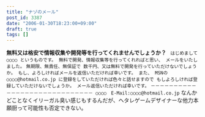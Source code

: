 ```yaml
---
title: "ナゾのメール"
post_id: 3387
date: "2006-01-30T18:23:00+09:00"
draft: true
tags: []
---
```



**無料又は格安で情報収集や開発等を行ってくれませんでしょうか？** ` はじめまして ○○○○ というものです。 無料で開発、情報収集等を行ってくれればと思い、 メールをいたしました。` `無期限、無責任、無保証で 数千円、又は無料で開発を行っていただけないでしょうか。 もし、よろしければメールを返信いただければ幸いです。 また、 MSNの ○○○○@hotmail.co.jp に登録をしていただければ色々と話せますので もしよろしければ登録していただけないでしょうか。 メール返信いただければ幸いです。` `－－－－－－－－－－－－－－－－－－－－－－－－－－－－－ ○○○○　E-Mail:○○○○@hotmail.co.jp` なんかどことなくイリーガル臭い感じもするんだが、ヘタレゲームデザイナーな他力本願厨って可能性も否定できない。
